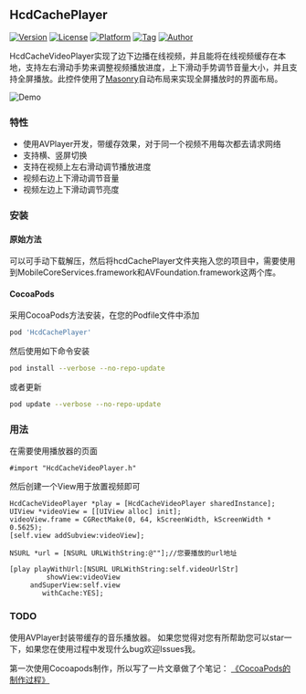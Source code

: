 HcdCachePlayer
----
[![Version](https://img.shields.io/cocoapods/v/HcdCachePlayer.svg?style=flat)](http://cocoapods.org/pods/HcdCachePlayer)
[![License](https://img.shields.io/github/license/Jvaeyhcd/HcdCachePlayer.svg)](http://cocoapods.org/pods/HcdCachePlayer)
[![Platform](https://img.shields.io/cocoapods/p/HcdCachePlayer.svg)](http://cocoapods.org/pods/HcdCachePlayer)
[![Tag](https://img.shields.io/github/tag/Jvaeyhcd/HcdCachePlayer.svg
)](http://cocoapods.org/pods/HcdCachePlayer)
[![Author](https://img.shields.io/badge/author-Jvaeyhcd-f07c3d.svg)](http://www.jvaeyhcd.cc)
<!-- [![GitHub stars](https://img.shields.io/github/stars/Jvaeyhcd/HcdCachePlayer.svg?style=social&label=Star&maxAge=2592000)](https://github.com/Jvaeyhcd/HcdCachePlayer) -->

HcdCacheVideoPlayer实现了边下边播在线视频，并且能将在线视频缓存在本地，支持左右滑动手势来调整视频播放进度，上下滑动手势调节音量大小，并且支持全屏播放。此控件使用了[Masonry](https://github.com/SnapKit/Masonry)自动布局来实现全屏播放时的界面布局。

![Demo](https://raw.githubusercontent.com/Jvaeyhcd/HcdCachePlayer/master/screen.gif)

### 特性
* 使用AVPlayer开发，带缓存效果，对于同一个视频不用每次都去请求网络
* 支持横、竖屏切换
* 支持在视频上左右滑动调节播放进度
* 视频右边上下滑动调节音量
* 视频左边上下滑动调节亮度

### 安装

#### 原始方法

可以可手动下载解压，然后将hcdCachePlayer文件夹拖入您的项目中，需要使用到MobileCoreServices.framework和AVFoundation.framework这两个库。

#### CocoaPods

采用CocoaPods方法安装，在您的Podfile文件中添加
``` bash
pod 'HcdCachePlayer'
```

然后使用如下命令安装
``` bash
pod install --verbose --no-repo-update
```
或者更新
``` bash
pod update --verbose --no-repo-update
```

### 用法
在需要使用播放器的页面
``` objc
#import "HcdCacheVideoPlayer.h"
```
然后创建一个View用于放置视频即可
``` objc
HcdCacheVideoPlayer *play = [HcdCacheVideoPlayer sharedInstance];
UIView *videoView = [[UIView alloc] init];
videoView.frame = CGRectMake(0, 64, kScreenWidth, kScreenWidth * 0.5625);
[self.view addSubview:videoView];

NSURL *url = [NSURL URLWithString:@""];//您要播放的url地址

[play playWithUrl:[NSURL URLWithString:self.videoUrlStr]
         showView:videoView
     andSuperView:self.view
        withCache:YES];
```

### TODO

使用AVPlayer封装带缓存的音乐播放器。
如果您觉得对您有所帮助您可以star一下，如果您在使用过程中发现什么bug欢迎Issues我。

第一次使用Cocoapods制作，所以写了一片文章做了个笔记：
[《CocoaPods的制作过程》](http://www.jvaeyhcd.cc/2016/07/08/CocoaPods%E7%9A%84%E5%88%B6%E4%BD%9C%E8%BF%87%E7%A8%8B/)
